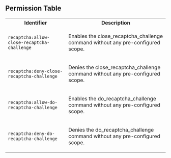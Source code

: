 
## Permission Table

<table>
<tr>
<th>Identifier</th>
<th>Description</th>
</tr>


<tr>
<td>

`recaptcha:allow-close-recaptcha-challenge`

</td>
<td>

Enables the close_recaptcha_challenge command without any pre-configured scope.

</td>
</tr>

<tr>
<td>

`recaptcha:deny-close-recaptcha-challenge`

</td>
<td>

Denies the close_recaptcha_challenge command without any pre-configured scope.

</td>
</tr>

<tr>
<td>

`recaptcha:allow-do-recaptcha-challenge`

</td>
<td>

Enables the do_recaptcha_challenge command without any pre-configured scope.

</td>
</tr>

<tr>
<td>

`recaptcha:deny-do-recaptcha-challenge`

</td>
<td>

Denies the do_recaptcha_challenge command without any pre-configured scope.

</td>
</tr>
</table>

